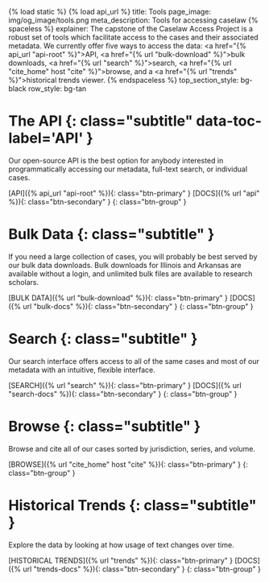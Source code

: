 {% load static %}
{% load api_url %}
title: Tools
page_image: img/og_image/tools.png
meta_description: Tools for accessing caselaw
{% spaceless %}
explainer: The capstone of the Caselaw Access Project is a robust set of tools which facilitate access to the cases
    and their associated metadata. We currently offer five ways to access the data:
    <a href="{% api_url "api-root" %}">API</a>, <a href="{% url "bulk-download" %}">bulk downloads</a>,
    <a href="{% url "search" %}">search</a>, <a href="{% url "cite_home" host "cite" %}">browse</a>, and a
    <a href="{% url "trends" %}">historical trends viewer</a>.
{% endspaceless %}
top_section_style: bg-black
row_style: bg-tan

# The API {: class="subtitle" data-toc-label='API' }
Our open-source API is the best option for anybody interested in programmatically accessing our metadata, full-text 
search, or individual cases.

[API]({% api_url "api-root" %}){: class="btn-primary" }
[DOCS]({% url "api" %}){: class="btn-secondary" }
{: class="btn-group" }

# Bulk Data {: class="subtitle" }
If you need a large collection of cases, you will probably be best served by our bulk data downloads. Bulk downloads 
for Illinois and Arkansas are available without a login, and unlimited bulk files are available to research scholars.

[BULK DATA]({% url "bulk-download" %}){: class="btn-primary" }
[DOCS]({% url "bulk-docs" %}){: class="btn-secondary" }
{: class="btn-group" }
    
# Search {: class="subtitle" }
Our search interface offers access to all of the same cases and most of our metadata with an intuitive, flexible 
interface.

[SEARCH]({% url "search" %}){: class="btn-primary" }
[DOCS]({% url "search-docs" %}){: class="btn-secondary" }
{: class="btn-group" }
 
# Browse {: class="subtitle" }
Browse and cite all of our cases sorted by jurisdiction, series, and volume.

[BROWSE]({% url "cite_home" host "cite" %}){: class="btn-primary" }
{: class="btn-group" }

# Historical Trends {: class="subtitle" }
Explore the data by looking at how usage of text changes over time.
    
[HISTORICAL TRENDS]({% url "trends" %}){: class="btn-primary" }
[DOCS]({% url "trends-docs" %}){: class="btn-secondary" }
{: class="btn-group" }
